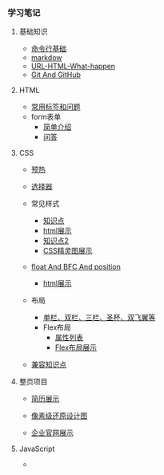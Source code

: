 ### 学习笔记

1. 基础知识
  
    * [命令行基础](task/task2/linux-command.md)
    * [markdow](task/task2/markdown.md)
    * [URL-HTML-What-happen](task//url-html-What-happen.md)
    * [Git And GitHub](task/task3/README.md)
2. HTML

    * [常用标签和问题](task/task4/learn-note.md)
    * form表单
      * [简单介绍](task/task5/README.md)
      * [问答](task/task5/form.md)

3. CSS

    * [预热](task/task6/css.md)

    * [选择器](task/task7/CSS_Selector.md)
    * 常见样式
      * [知识点](task/task8/task.md)
      * [html展示](https://zbhgit.github.io/JRG/task/task8/)
      * [知识点2](task/task9/task.md)
      * [CSS精灵图展示](https://zbhgit.github.io/JRG/task/task9/)
    * [float And BFC And position](task/task10/task.md)
      * [html展示](https://zbhgit.github.io/JRG/task/task10/)
    * 布局
      * [单栏、双栏、三栏、圣杯、双飞翼等](https://zbhgit.github.io/JRG/task/task11/)  
      * Flex布局
        * [属性列表](task/flex/flex.md)
        * [Flex布局展示](https://zbhgit.github.io/JRG/task/flex/) 
    * [兼容知识点](task/task12/task.md)

4. 整页项目
  
    * [简历展示](https://zbhgit.github.io/JRG/task/task14/resume.html) 
    * [像素级还原设计图](https://zbhgit.github.io/JRG/task/task14/index.html)
    
    * [企业官网展示](https://zbhgit.github.io/JRG/task/task15/index.html)

5. JavaScript

    *     